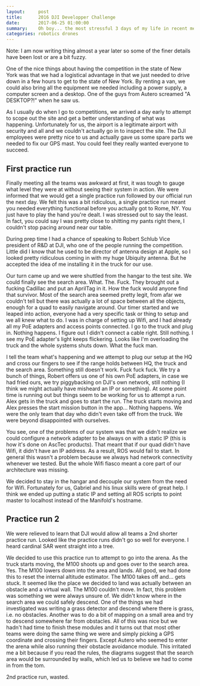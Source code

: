 ```yaml
---
layout:     post
title:      2016 DJI Developper Challenge
date:       2017-06-25 01:00:00
summary:    Oh boy... the most stressful 3 days of my life in recent memory
categories: robotics drones
---
```

Note: I am now writing thing almost a year later so some of the finer details
have been lost or are a bit fuzzy.

One of the nice things about having the competition in the state of New York
was that we had a logistical advantage in that we just needed to drive down in a few
hours to get to the state of New York. By renting a van, we could also bring all
the equipment we needed including a power supply, a computer screen and a desktop.
One of the guys from Autero screamed "A DESKTOP?!" when he saw us.

As I usually do when I go to competitions, we arrived a day early to attempt to
scope out the site and get a better understanding of what was happening.
Unfortunately for us, the airport is a legitimate airport with security and all
and we couldn't actually go in to inspect the site. The DJI employees were pretty
nice to us and actually gave us some spare parts we needed to fix our GPS mast.
You could feel they really wanted everyone to succeed.

## First practice run

Finally meeting all the teams was awkward at first, it was tough to gauge what
level they were at without seeing their system in action. We were informed that
we would get a single practice run followed by our official run the next day.
We felt this was a bit ridiculous, a single practice run meant you needed everything
functional before you actually got to Rome, NY. You just have to play the hand
you're dealt. I was stressed out to say the least. In fact, you could say I was
pretty close to shitting my pants right there, I couldn't stop pacing around near
our table.

During prep time I had a chance of speaking to Robert Schlub Vice president of R&D
at DJI, who one of the people running the competition. Little did I know that he
used to be director of antenna design at Apple, so I looked pretty ridiculous
coming in with my huge Ubiquity antenna. But he accepted the idea of me installing
it in the truck for our use.

Our turn came up and we were shuttled from the hangar to the test site. We could
finally see the search area. What. The. Fuck. They brought out a fucking Cadillac
and put an AprilTag in it. How the fuck would anyone find that survivor. Most of
the search area seemed pretty legit, from afar we couldn't tell but there was actually
a lot of space between all the objects, enough for a quad to easily navigate around.
Our timer started and we leaped into action, everyone had a very specific task
or thing to setup and we all knew what to do. I was in charge of setting up Wifi,
and I had already all my PoE adapters and access points connected. I go to the
truck and plug in. Nothing happens. I figure out I didn't connect a cable right.
Still nothing. I see my PoE adapter's light keeps flickering. Looks like I'm
overloading the truck and the whole systems shuts down. What the fuck man.

I tell the team what's happening and we attempt to plug our setup at the HQ and
cross our fingers to see if the range holds between HQ, the truck and the search
area. Something still doesn't work. Fuck fuck fuck. We try a bunch of things,
Robert offers us one of his own PoE adapters, in case we had fried ours, we try
piggybacking on DJI's own network, still nothing (I think we might actually
have misheard an IP or something). At some point time is running out but things
seem to be working for us to attempt a run. Alex gets in the truck and goes to
start the run. The truck starts moving and Alex presses the start mission button
in the app... Nothing happens. We were the only team that day who didn't even
take off from the truck. We were beyond disappointed with ourselves.

You see, one of the problems of our system was that we didn't realize we could
configure a network adapter to be always on with a static IP (this is how it's
done on AscTec products). That meant that if our quad didn't have Wifi, it didn't
have an IP address. As a result, ROS would fail to start. In general this wasn't
a problem because we always had network connectivity whenever we tested. But the
whole Wifi fiasco meant a core part of our architecture was missing.

We decided to stay in the hangar and decouple our system from the need for Wifi.
Fortunately for us, Gabriel and his linux skills were of great help. I think we
ended up putting a static IP and setting all ROS scripts to point master to localhost
instead of the Manifold's hostname.

## Practice run 2

We were relieved to learn that DJI would allow all teams a 2nd shorter practice
run. Looked like the practice runs didn't go so well for everyone. I heard
cardinal SAR went straight into a tree.

We decided to use this practice run to attempt to go into the arena. As the truck
starts moving, the M100 shoots up and goes over to the search area. Yes. The M100
lowers down into the area and lands. All good, we had done this to reset the
internal altitude estimator. The M100 takes off and... gets stuck. It seemed like
the place we decided to land was actually between an obstacle and a virtual wall.
The M100 couldn't move. In fact, this problem was something we were always unsure
of. We didn't know where in the search area we could safely descend. One of the things we had investigated was writing a grass detector and descend where there is grass,
i.e. no obstacles. Another was to do a bit of mapping on a small area and try to
descend somewhere far from obstacles. All of this was nice but we hadn't had time
to finish these modules and it turns out that most other teams were doing the same
thing we were and simply picking a GPS coordinate and crossing their fingers. Except
Autero who seemed to enter the arena while also running their obstacle avoidance
module. This irritated me a bit because if you read the rules, the diagrams suggest
that the search area would be surrounded by walls, which led us to believe we had
to come in from the tom.

2nd practice run, wasted.
